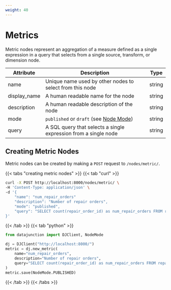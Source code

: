 ```yaml
---
weight: 40
---
```


# Metrics

Metric nodes represent an aggregation of a measure defined as a single expression in a query that selects from
a single source, transform, or dimension node.

| Attribute    | Description                                                                                 | Type   |
|--------------|---------------------------------------------------------------------------------------------|--------|
| name         | Unique name used by other nodes to select from this node                                    | string |
| display_name | A human readable name for the node                                                          | string |
| description  | A human readable description of the node                                                    | string |
| mode         | `published` or `draft` (see [Node Mode](../../../dj-concepts/node-dependencies/#node-mode)) | string |
| query        | A SQL query that selects a single expression from a single node                             | string |

## Creating Metric Nodes

Metric nodes can be created by making a `POST` request to `/nodes/metric/`.

{{< tabs "creating metric nodes" >}}
{{< tab "curl" >}}
```sh
curl -X POST http://localhost:8000/nodes/metric/ \
-H 'Content-Type: application/json' \
-d '{
    "name": "num_repair_orders"
    "description": "Number of repair orders",
    "mode": "published",
    "query": "SELECT count(repair_order_id) as num_repair_orders FROM repair_orders"
}'
```
{{< /tab >}}
{{< tab "python" >}}

```py
from datajunction import DJClient, NodeMode

dj = DJClient("http://localhost:8000/")
metric = dj.new_metric(
    name="num_repair_orders",
    description="Number of repair orders",
    query="SELECT count(repair_order_id) as num_repair_orders FROM repair_orders",
)
metric.save(NodeMode.PUBLISHED)
```
{{< /tab >}}
{{< /tabs >}}
